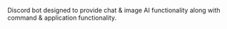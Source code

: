 Discord bot designed to provide chat & image AI functionality along with command & application functionality.
